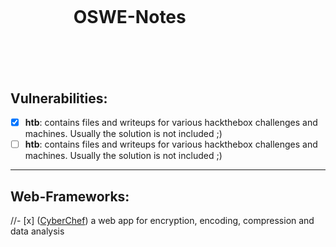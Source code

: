 <h1 style="margin:20%">OSWE-Notes</h1>

## Vulnerabilities:
- [x] **htb**: contains files and writeups for various hackthebox challenges and machines. Usually the solution is not included ;) <br/>
- [ ] **htb**: contains files and writeups for various hackthebox challenges and machines. Usually the solution is not included ;) <br/>
------------------------------------------------------------------------------------------
## Web-Frameworks:

//- [x] ([CyberChef](https://cyberchef.cybertap.ch)) a web app for encryption, encoding, compression and data analysis
